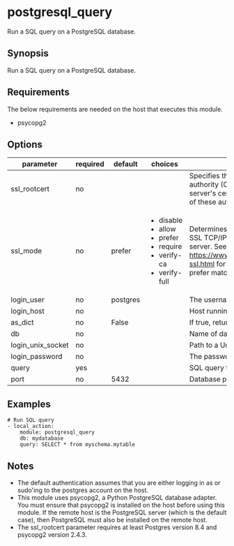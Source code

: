 # postgresql_query

Run a SQL query on a PostgreSQL database.

## Synopsis

Run a SQL query on a PostgreSQL database.

## Requirements

The below requirements are needed on the host that executes this module.

* psycopg2

## Options

| parameter         | required | default  | choices                                                                                                      | comments                                                                                                                                                                                                                                                   |
| ----------------- | -------- | -------- | ------------------------------------------------------------------------------------------------------------ | ---------------------------------------------------------------------------------------------------------------------------------------------------------------------------------------------------------------------------------------------------------- |
| ssl_rootcert      | no       |          |                                                                                                              | Specifies the name of a file containing SSL certificate authority (CA) certificate(s). If the file exists, the server's certificate will be verified to be signed by one of these authorities.                                                             |
| ssl_mode          | no       | prefer   | <ul><li>disable</li><li>allow</li><li>prefer</li><li>require</li><li>verify-ca</li><li>verify-full</li></ul> | Determines whether or with what priority a secure SSL TCP/IP connection will be negotiated with the server.  See https://www.postgresql.org/docs/current/static/libpq-ssl.html for more information on the modes. Default of prefer matches libpq default. |
| login_user        | no       | postgres |                                                                                                              | The username used to authenticate with.                                                                                                                                                                                                                    |
| login_host        | no       |          |                                                                                                              | Host running the database.                                                                                                                                                                                                                                 |
| as_dict           | no       | False    |                                                                                                              | If true, return results as a list of dictionaries.                                                                                                                                                                                                         |
| db                | no       |          |                                                                                                              | Name of database.                                                                                                                                                                                                                                          |
| login_unix_socket | no       |          |                                                                                                              | Path to a Unix domain socket for local connections.                                                                                                                                                                                                        |
| login_password    | no       |          |                                                                                                              | The password used to authenticate with.                                                                                                                                                                                                                    |
| query             | yes      |          |                                                                                                              | SQL query to run.                                                                                                                                                                                                                                          |
| port              | no       | 5432     |                                                                                                              | Database port to connect to.                                                                                                                                                                                                                               |

## Examples

```
# Run SQL query
- local_action:
    module: postgresql_query
    db: mydatabase
    query: SELECT * from myschema.mytable
```

## Notes

* The default authentication assumes that you are either logging in as or sudo'ing to the postgres account on the host.
* This module uses psycopg2, a Python PostgreSQL database adapter. You must ensure that psycopg2 is installed on the host before using this module. If the remote host is the PostgreSQL server (which is the default case), then PostgreSQL must also be installed on the remote host.
* The ssl_rootcert parameter requires at least Postgres version 8.4 and psycopg2 version 2.4.3.
